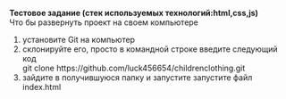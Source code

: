 <b>Тестовое задание (стек используемых технологий:html,сss,js)</b></br>
Что бы развернуть проект на своем компьютере</br>
<ol>
<li>установите Git на компьютер</li>
<li>склонируйте его, просто в командной строке введите следующий код</br>
git clone https://github.com/luck456654/childrenclothing.git </li>
<li>зайдите в получившуюся папку и запустите запустите файл index.html</li>
</ol>


